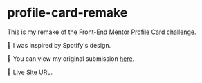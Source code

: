 # profile-card-remake
This is my remake of the Front-End Mentor [Profile Card challenge](https://www.frontendmentor.io/challenges/profile-card-component-cfArpWshJ).

🌱 I was inspired by Spotify's design.

📌 You can view my original submission [here](https://github.com/marugy99/profile-card-by-maru).

🔗 [Live Site URL](https://marugy99.github.io/profile-card-remake/).
